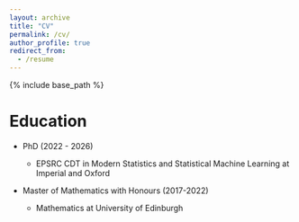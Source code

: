 ```yaml
---
layout: archive
title: "CV"
permalink: /cv/
author_profile: true
redirect_from:
  - /resume
---
```


{% include base_path %}

Education
======
* PhD (2022 - 2026)
  * EPSRC CDT in Modern Statistics and Statistical Machine Learning at Imperial and Oxford

* Master of Mathematics with Honours (2017-2022)
  * Mathematics at University of Edinburgh